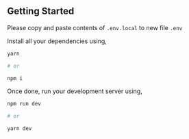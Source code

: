 ## Getting Started

Please copy and paste contents of `.env.local` to new file `.env`

Install all your dependencies using,
```bash
yarn

# or 

npm i
```

Once done, run your development server using,
```bash
npm run dev

# or

yarn dev
```